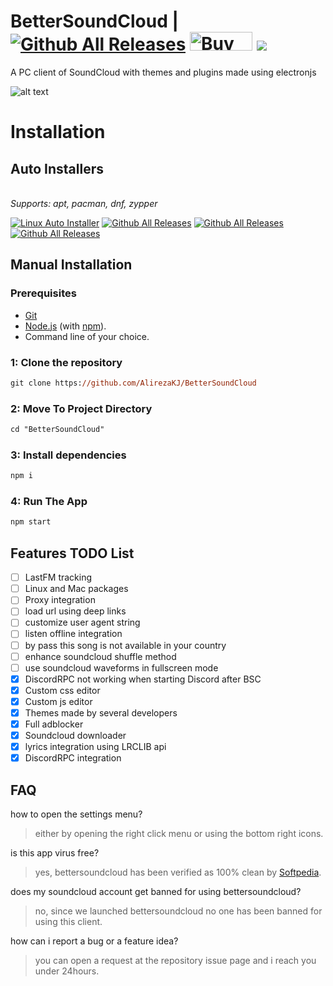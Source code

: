 # BetterSoundCloud | [![Github All Releases](https://img.shields.io/github/downloads/AlirezaKJ/BetterSoundCloud/total.svg?style=for-the-badge&color=orange)](https://github.com/AlirezaKJ/BetterSoundCloud/releases) <a href="https://www.buymeacoffee.com/alirezakj" target="_blank"><img src="https://cdn.buymeacoffee.com/buttons/v2/default-red.png" alt="Buy Me A Coffee" style="height: 30px !important;width: 100px !important;" ></a> [![](https://data.jsdelivr.com/v1/package/gh/AlirezaKJ/BetterSoundCloud/badge)](https://www.jsdelivr.com/package/gh/AlirezaKJ/BetterSoundCloud)

A PC client of SoundCloud with themes and plugins made using electronjs

![alt text](app/lib/assets/readme/demo.png)

# Installation

## Auto Installers
<br> *Supports: apt, pacman, dnf, zypper*

[![Linux Auto Installer](https://img.shields.io/badge/Linux-Auto--Install-green?style=for-the-badge&logo=linux&logoColor=white)](https://raw.githubusercontent.com/ULTRA-VAGUE/BetterSoundCloud-On-Linux/main/install_bettersoundcloud.sh)
[![Github All Releases](https://img.shields.io/badge/Portable-Download-yellowgreen?style=for-the-badge&logo=electron-builder&logoColor=white)](https://github.com/AlirezaKJ/BetterSoundCloud/releases/download/V0.6.0/BetterSoundCloud.0.6.0.Portable.zip)
[![Github All Releases](https://img.shields.io/badge/Windows-Download-blue?style=for-the-badge&logo=windows11&logoColor=white)](https://github.com/AlirezaKJ/BetterSoundCloud/releases/download/V0.6.0/BetterSoundCloud.0.6.0.msi)
[![Github All Releases](https://img.shields.io/badge/Source-Download-yellow?style=for-the-badge&logo=javascript&logoColor=white)](https://github.com/AlirezaKJ/BetterSoundCloud/archive/refs/tags/V0.6.0.zip)

## Manual Installation

### Prerequisites

- [Git](https://git-scm.com)
- [Node.js](https://nodejs.org/en/) (with [npm](https://www.npmjs.com/)).
- Command line of your choice.

### 1: Clone the repository

```ps
git clone https://github.com/AlirezaKJ/BetterSoundCloud
```

### 2: Move To Project Directory

```ps
cd "BetterSoundCloud"
```

### 3: Install dependencies

```ps
npm i
```

### 4: Run The App

```ps
npm start
```

## Features TODO List

- [ ] LastFM tracking
- [ ] Linux and Mac packages
- [ ] Proxy integration
- [ ] load url using deep links
- [ ] customize user agent string
- [ ] listen offline integration
- [ ] by pass this song is not available in your country
- [ ] enhance soundcloud shuffle method
- [ ] use soundcloud waveforms in fullscreen mode
- [X] DiscordRPC not working when starting Discord after BSC
- [x] Custom css editor
- [x] Custom js editor
- [x] Themes made by several developers
- [x] Full adblocker
- [x] Soundcloud downloader
- [x] lyrics integration using LRCLIB api
- [x] DiscordRPC integration

## FAQ

how to open the settings menu?

> either by opening the right click menu or using the bottom right icons.

is this app virus free?

> yes, bettersoundcloud has been verified as 100% clean by [Softpedia](https://www.softpedia.com/get/Multimedia/Audio/Audio-Players/BetterSoundCloud.shtml#status).

does my soundcloud account get banned for using bettersoundcloud?

> no, since we launched bettersoundcloud no one has been banned for using this client.

how can i report a bug or a feature idea?

> you can open a request at the repository issue page and i reach you under 24hours.
